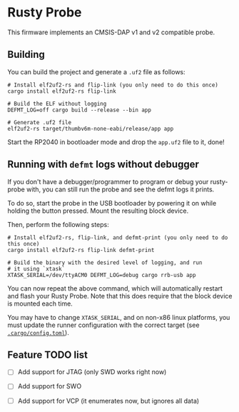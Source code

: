 # Rusty Probe

This firmware implements an CMSIS-DAP v1 and v2 compatible probe.

## Building

You can build the project and generate a `.uf2` file as follows:

```console
# Install elf2uf2-rs and flip-link (you only need to do this once)
cargo install elf2uf2-rs flip-link

# Build the ELF without logging
DEFMT_LOG=off cargo build --release --bin app

# Generate .uf2 file
elf2uf2-rs target/thumbv6m-none-eabi/release/app app
```

Start the RP2040 in bootloader mode and drop the `app.uf2` file to it, done! 

## Running with `defmt` logs without debugger

If you don't have a debugger/programmer to program or debug your rusty-probe with, you can still run the probe and see the defmt logs it prints.

To do so, start the probe in the USB bootloader by powering it on while holding the button pressed. Mount the resulting block device.

Then, perform the following steps:

```console
# Install elf2uf2-rs, flip-link, and defmt-print (you only need to do this once)
cargo install elf2uf2-rs flip-link defmt-print

# Build the binary with the desired level of logging, and run
# it using `xtask`
XTASK_SERIAL=/dev/ttyACM0 DEFMT_LOG=debug cargo rrb-usb app
```

You can now repeat the above command, which will automatically restart and flash your Rusty Probe. Note that this does require that the block device is mounted each time.

You may have to change `XTASK_SERIAL`, and on non-x86 linux platforms, you must update the runner configuration with the correct target (see [`.cargo/config.toml`](.cargo/config.toml#L15)).

## Feature TODO list

- [ ] Add support for JTAG (only SWD works right now)
- [ ] Add support for SWO
- [ ] Add support for VCP (it enumerates now, but ignores all data)

